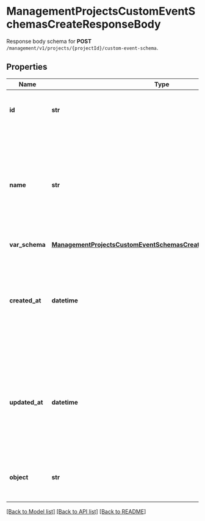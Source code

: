 # ManagementProjectsCustomEventSchemasCreateResponseBody

Response body schema for **POST** `/management/v1/projects/{projectId}/custom-event-schema`.

## Properties

Name | Type | Description | Notes
------------ | ------------- | ------------- | -------------
**id** | **str** | Unique identifier of the custom event schema. | [optional] 
**name** | **str** | User-defined name of the custom event. This is also shown in **Project Settings** &gt; **Event Schema** in the Voucherify Dashboard. | [optional] 
**var_schema** | [**ManagementProjectsCustomEventSchemasCreateResponseBodySchema**](ManagementProjectsCustomEventSchemasCreateResponseBodySchema.md) |  | [optional] 
**created_at** | **datetime** | Timestamp representing the date and time when the custom event schema was created. The value is shown in the ISO 8601 format. | [optional] 
**updated_at** | **datetime** | Timestamp representing the date and time when the custom event schema was updated. The value is shown in the ISO 8601 format. | [optional] 
**object** | **str** | The type of the object represented by JSON. | [optional] [default to 'custom-event-schema']

[[Back to Model list]](../README.md#documentation-for-models) [[Back to API list]](../README.md#documentation-for-api-endpoints) [[Back to README]](../README.md)


